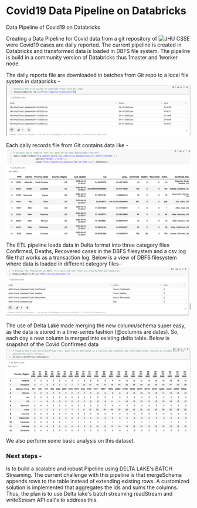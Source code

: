 # Covid19 Data Pipeline on Databricks
Data Pipeline of Covid19 on Databricks  

Creating a Data Pipeline for Covid data from a git repository of ![JHU CSSE](https://raw.githubusercontent.com/CSSEGISandData/COVID-19/master/csse_covid_19_data/csse_covid_19_daily_reports/) were Covid19 cases are daily reported. The current pipeline is created in Databricks and transformed data is loaded in DBFS file system. The pipeline is build in a community version of Databricks thus 1master and 1worker node. 

The daily reports file are downloaded in batches from Git repo to a local file system in databricks - 
![](images/Recent_ExtractedFilesFromGit.png) 


Each daily records file from Git contains data like - 
![](images/DailyReports_16April_FromGit.png)


The ETL pipeline loads data in Delta format into three category files Confirmed, Deaths, Recovered cases in the DBFS filesystem and a csv log file that works as a transaction log. Below is a view of DBFS filesystem where data is loaded in different category files- 
![](images/DBFS_fs.png)


The use of Delta Lake made merging the new column/schema super easy, as the data is stored in a time-series fashion (@columns are dates). So, each day a new column is merged into existing delta table. Below is snapshot of the Covid Confirmed data
![](images/Snapshot_CovidConfirmedFile.png)


We also perform some basic analysis on this dataset.

### Next steps - 
Is to build a scalable and robust Pipeline using DELTA LAKE's BATCH Streaming. The current challenge with this pipeline is that mergeSchema appends rows to the table instead of extending existing rows. A customized solution is implemented that aggregates the ids and sums the columns. Thus, the plan is to use Delta lake's batch streaming readStream and writeStream API call's to address this.


